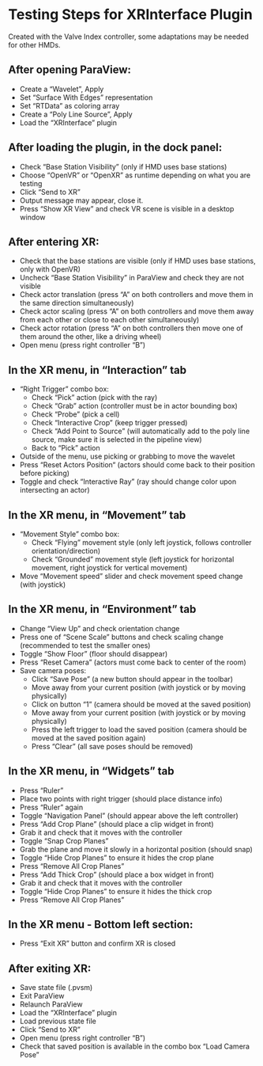 # Testing Steps for XRInterface Plugin

Created with the Valve Index controller, some adaptations may be needed for other HMDs.

## After opening ParaView:

 - Create a “Wavelet”, Apply
 - Set “Surface With Edges” representation
 - Set “RTData” as coloring array
 - Create a “Poly Line Source”, Apply
 - Load the “XRInterface” plugin

## After loading the plugin, in the dock panel:

 - Check “Base Station Visibility” (only if HMD uses base stations)
 - Choose “OpenVR” or “OpenXR” as runtime depending on what you are testing
 - Click “Send to XR”
 - Output message may appear, close it.
 - Press “Show XR View” and check VR scene is visible in a desktop window

## After entering XR:

 - Check that the base stations are visible (only if HMD uses base stations, only with OpenVR)
 - Uncheck “Base Station Visibility” in ParaView and check they are not visible
 - Check actor translation (press “A” on both controllers and move them in the same direction simultaneously)
 - Check actor scaling (press “A” on both controllers and move them away from each other or close to each other simultaneously)
 - Check actor rotation (press “A” on both controllers then move one of them around the other, like a driving wheel)
 - Open menu (press right controller “B”)

## In the XR menu, in “Interaction” tab

 - “Right Trigger” combo box:
   - Check “Pick” action (pick with the ray)
   - Check “Grab” action (controller must be in actor bounding box)
   - Check “Probe” (pick a cell)
   - Check “Interactive Crop” (keep trigger pressed)
   - Check “Add Point to Source” (will automatically add to the poly line source, make sure it is selected in the pipeline view)
   - Back to “Pick” action
 - Outside of the menu, use picking or grabbing to move the wavelet
 - Press “Reset Actors Position“ (actors should come back to their position before picking)
 - Toggle and check “Interactive Ray” (ray should change color upon intersecting an actor)

## In the XR menu, in “Movement” tab

 - “Movement Style” combo box:
   - Check “Flying” movement style (only left joystick, follows controller orientation/direction)
   - Check “Grounded” movement style (left joystick for horizontal movement, right joystick for vertical movement)
 - Move “Movement speed” slider and check movement speed change (with joystick)

## In the XR menu, in “Environment” tab

 - Change “View Up” and check orientation change
 - Press one of “Scene Scale” buttons and check scaling change (recommended to test the smaller ones)
 - Toggle “Show Floor” (floor should disappear)
 - Press “Reset Camera” (actors must come back to center of the room)
 - Save camera poses:
   - Click “Save Pose” (a new button should appear in the toolbar)
   - Move away from your current position (with joystick or by moving physically)
   - Click on button “1” (camera should be moved at the saved position)
   - Move away from your current position (with joystick or by moving physically)
   - Press the left trigger to load the saved position (camera should be moved at the saved position again)
   - Press “Clear” (all save poses should be removed)

## In the XR menu, in “Widgets” tab

 - Press “Ruler”
 - Place two points with right trigger (should place distance info)
 - Press “Ruler” again
 - Toggle “Navigation Panel” (should appear above the left controller)
 - Press “Add Crop Plane” (should place a clip widget in front)
 - Grab it and check that it moves with the controller
 - Toggle “Snap Crop Planes”
 - Grab the plane and move it slowly in a horizontal position (should snap)
 - Toggle “Hide Crop Planes” to ensure it hides the crop plane
 - Press “Remove All Crop Planes”
 - Press “Add Thick Crop” (should place a box widget in front)
 - Grab it and check that it moves with the controller
 - Toggle “Hide Crop Planes” to ensure it hides the thick crop
 - Press “Remove All Crop Planes”

## In the XR menu - Bottom left section:

 - Press “Exit XR” button and confirm XR is closed

## After exiting XR:

 - Save state file (.pvsm)
 - Exit ParaView
 - Relaunch ParaView
 - Load the “XRInterface” plugin
 - Load previous state file
 - Click “Send to XR”
 - Open menu (press right controller “B”)
 - Check that saved position is available in the combo box “Load Camera Pose”
